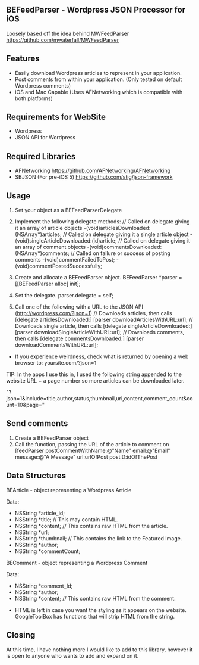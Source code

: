 ## BEFeedParser - Wordpress JSON Processor for iOS

Loosely based off the idea behind MWFeedParser
https://github.com/mwaterfall/MWFeedParser

## Features

* Easily download Wordpress articles to represent in your application.
* Post comments from within your application. (Only tested on default Wordpress comments)
* iOS and Mac Capable (Uses AFNetworking which is compatible with both platforms)

## Requirements for WebSite

* Wordpress
* JSON API for Wordpress


## Required Libraries

* AFNetworking
	https://github.com/AFNetworking/AFNetworking
* SBJSON (For pre-iOS 5)
	https://github.com/stig/json-framework


## Usage

1. Set your object as a BEFeedParserDelegate

2. Implement the following delegate methods:
	// Called on delegate giving it an array of article objects
	-(void)articlesDownloaded:(NSArray*)articles;
	// Called on delegate giving it a single article object
	-(void)singleArticleDownloaded:(id)article;
	// Called on delegate giving it an array of comment objects
	-(void)commentsDownloaded:(NSArray*)comments;
	// Called on failure or success of posting comments
	-(void)commentFailedToPost;
	-(void)commentPostedSuccessfully;

3. Create and allocate a BEFeedParser object.
	BEFeedParser *parser = [[BEFeedParser alloc] init];

4. Set the delegate.
	parser.delegate = self;

5. Call one of the following with a URL to the JSON API (http://wordpress.com/?json=1)
	// Downloads articles, then calls [delegate articlesDownloaded:]
	[parser downloadArticlesWithURL:url];
	// Downloads single article, then calls [delegate singleArticleDownloaded:]
	[parser downloadSingleArticleWithURL:url];
	// Downloads comments, then calls [delegate commentsDownloaded:]
	[parser downloadCommentsWithURL:url];
	
* If you experience weirdness, check what is returned by opening a web browser to: yoursite.com/?json=1

TIP: In the apps I use this in, I used the following string appended to the website URL + a page number so more articles can be downloaded later.

"?json=1&include=title,author,status,thumbnail,url,content,comment_count&count=10&page="

## Send comments

1. Create a BEFeedParser object
2. Call the function, passing the URL of the article to comment on
	[feedParser postCommentWithName:@"Name" email:@"Email" message:@"A Message" url:urlOfPost postID:idOfThePost


## Data Structures

BEArticle - object representing a Wordpress Article

Data:
- NSString *article_id;
- NSString *title;	// This may contain HTML.
- NSString *content;	// This contains raw HTML from the article.
- NSString *url;
- NSString *thumbnail;	// This contains the link to the Featured Image.
- NSString *author;
- NSString *commentCount;



BEComment - object representing a Wordpress Comment

Data:
- NSString *comment_Id;
- NSString *author;
- NSString *content;	// This contains raw HTML from the comment.

* HTML is left in case you want the styling as it appears on the website. GoogleToolBox has functions that will strip HTML from the string.

## Closing

At this time, I have nothing more I would like to add to this library, however it is open to anyone who wants to add and expand on it.
